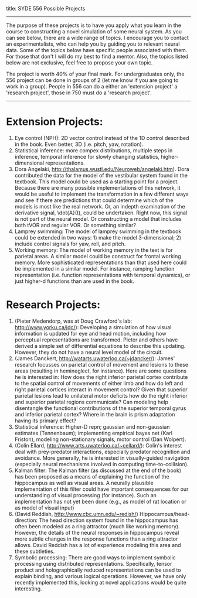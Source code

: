 title: SYDE 556 Possible Projects

* * *

The purpose of these projects is to have you apply what you learn in the
course to constructing a novel simulation of some neural system. As you can
see below, there are a wide range of topics. I encourage you to contact an
experimentalists, who can help you by guiding you to relevant neural data.
Some of the topics below have specific people associated with them. For those
that don't I will do my best to find a mentor. Also, the topics listed below
are not exclusive, feel free to propose your own topic.

The project is worth 40% of your final mark. For undergraduates only, the 556
project can be done in groups of 2 (let me know if you are going to work in a
group). People in 556 can do a either an 'extension project' a 'research
project', those in 750 must do a 'research project'.

* * *

# Extension Projects:

  1. Eye control (NPH): 2D vector control instead of the 1D control described in the book. Even better, 3D (i.e. pitch, yaw, rotation).
  2. Statistical inference: more compex distributions, multiple steps in inference, temporal inference for slowly changing statistics, higher-dimensional representations.
  3. Dora Angelaki, http://thalamus.wustl.edu/Neuroweb/angelaki.htm). Dora contributed the data for the model of the vestibular system found in the textbook. This model could be used as a starting point for a project. Because there are many possible implementations of this network, it would be useful to implement the transformation in a few different ways and see if there are predictions that could determine which of the models is most like the real network. Or, an indepth examination of the derivative signal, \dot{A}(t), could be undertaken. Right now, this signal is not part of the neural model. Or constructing a model that includes both tVOR and regular VOR. Or something similar?
  4. Lamprey swimming: The model of lamprey swimming in the textbook could be extended in two ways: 1) make the model 3-dimensional; 2) include control signals for yaw, roll, and pitch.
  5. Working memory: The model of working memory in the text is for parietal areas. A similar model could be construct for frontal working memory. More sophisticated representations than that used here could be implemented in a similar model. For instance, ramping function representation (i.e. function representations with temporal dynamics), or just higher-d functions than are used in the book.

# Research Projects:

  1. (Pieter Medendorp, was at Doug Crawford's lab: http://www.yorku.ca/jdc/): Developing a simulation of how visual information is updated for eye and head motion, including how perceptual representations are transformed. Pieter and others have derived a simple set of differential equations to describe this updating. However, they do not have a neural level model of the circuit.
  2. (James Danckert, http://watarts.uwaterloo.ca/~jdancker/): James' research focusses on parietal control of movement and lesions to these areas (resulting in hemineglect, for instance). Here are some questions he is interested in: How does the right inferior parietal cortex contribute to the spatial control of movements of either limb and how do left and right parietal cortices interact in movement control? Given that superior parietal lesions lead to unilateral motor deficits how do the right inferior and superior parietal regions communicate? Can modeling help disentangle the functional contributions of the superior temporal gyrus and inferior parietal cortex? Where in the brain is prism adaptation having its primary effect?
  3. Statistical inference: Higher-D repn; gaussian and non-gaussian estimates (Tennenbaum); implementing empirical bayes net (Karl Friston), modeling non-stationary signals, motor control (Dan Wolpert).
  4. (Colin Ellard, http://www.arts.uwaterloo.ca/~cellard/): Colin's interest deal with prey-predator interactions, especially predator recognition and avoidance. More generally, he is interested in visually-guided navigation (especially neural mechanisms involved in computing time-to-collision).
  5. Kalman filter: The Kalman filter (as discussed at the end of the book) has been proposed as a means of explaining the function of the hippocampus as well as visual areas. A neurally plausible implementation of this filter could have important consequences for our understanding of visual processing (for instance). Such an implementation has not yet been done (e.g., as model of rat location or as model of visual input)
  6. (David Reddish, http://www.cbc.umn.edu/~redish/) Hippocampus/head-direction: The head direction system found in the hippocampus has often been modeled as a ring attractor (much like working memory). However, the details of the neural responses in hippocampus reveal more subtle changes in the response functions than a ring attractor allows. David Reddish has a lot of experience modeling this area and these subtleties.
  7. Symbolic processing: There are good ways to implement symbolic processing using distributed representations. Specifically, tensor product and holographically reduced representations can be used to explain binding, and various logical operations. However, we have only recently implemented this, looking at novel applications would be quite interesting.
